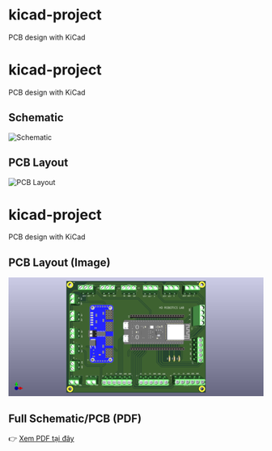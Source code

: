 # kicad-project
PCB design with KiCad
# kicad-project
PCB design with KiCad

## Schematic
![Schematic](images/schematic.png)

## PCB Layout
![PCB Layout](images/pcb_layout.png)
# kicad-project
PCB design with KiCad

## PCB Layout (Image)
![PCB Layout](images/project_Module_chua_chay.png)

## Full Schematic/PCB (PDF)
👉 [Xem PDF tại đây](images/project_Module_chua_chay.pdf)
